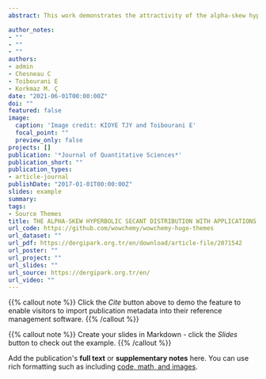 ```yaml
---
abstract: This work demonstrates the attractivity of the alpha-skew hyperbolic secant distribution, a new skewed distribution based on the alpha-skew technique and the hyperbolic secant distribution.In the first part, we determine its main features, including its cumulative distribution function, modality, non-central moments, skewness, kurtosis, moment generating function and characteristic function. The remaining part is devoted to the model applicability in a statistical context. As a first step, the parameters are estimated by maximum7 likelihood estimates. Then, we perform a data fitting experiment and compare the values of the Akaike and Bayesian information criteriawith those of some other similar distributions. By considering an astronomical dataset and valuable competitors also based on the alpha-skew technique, the alpha-skew hyperbolic secant distribution turns out to be the best.

author_notes:
- ""
- ""
- ""
authors:
- admin
- Chesneau C
- Toibourani E
- Korkmaz M. Ç
date: "2021-06-01T00:00:00Z"
doi: ""
featured: false
image:
  caption: 'Image credit: KIOYE TJY and Toibourani E'
  focal_point: ""
  preview_only: false
projects: []
publication: '*Journal of Quantitative Sciences*'
publication_short: ""
publication_types:
- article-journal
publishDate: "2017-01-01T00:00:00Z"
slides: example
summary: 
tags:
- Source Themes
title: THE ALPHA-SKEW HYPERBOLIC SECANT DISTRIBUTION WITH APPLICATIONS TO AN ASTRONOMICAL DATASET
url_code: https://github.com/wowchemy/wowchemy-hugo-themes
url_dataset: ""
url_pdf: https://dergipark.org.tr/en/download/article-file/2071542
url_poster: ""
url_project: ""
url_slides: ""
url_source: https://dergipark.org.tr/en/
url_video: ""
---
```


{{% callout note %}}
Click the *Cite* button above to demo the feature to enable visitors to import publication metadata into their reference management software.
{{% /callout %}}

{{% callout note %}}
Create your slides in Markdown - click the *Slides* button to check out the example.
{{% /callout %}}

Add the publication's **full text** or **supplementary notes** here. You can use rich formatting such as including [code, math, and images](https://wowchemy.com/docs/content/writing-markdown-latex/).
